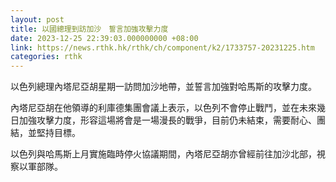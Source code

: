```yaml
---
layout: post
title: 以國總理到訪加沙　誓言加強攻擊力度
date: 2023-12-25 22:39:03.000000000 +08:00
link: https://news.rthk.hk/rthk/ch/component/k2/1733757-20231225.htm
categories: rthk
---
```


以色列總理內塔尼亞胡星期一訪問加沙地帶，並誓言加強對哈馬斯的攻擊力度。

內塔尼亞胡在他領導的利庫德集團會議上表示，以色列不會停止戰鬥，並在未來幾日加強攻擊力度，形容這場將會是一場漫長的戰爭，目前仍未結束，需要耐心、團結，並堅持目標。

以色列與哈馬斯上月實施臨時停火協議期間，內塔尼亞胡亦曾經前往加沙北部，視察以軍部隊。
